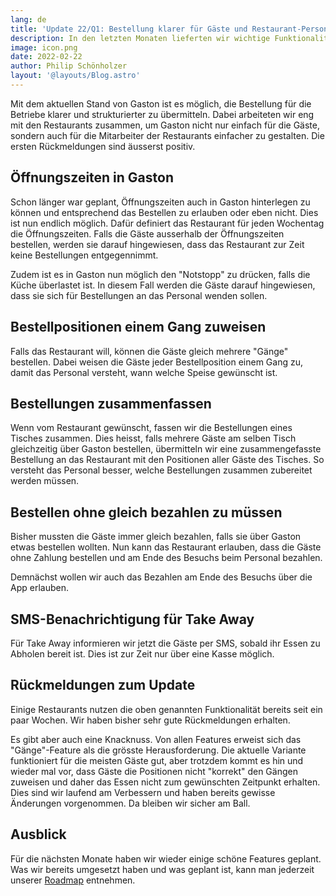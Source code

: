 ```yaml
---
lang: de
title: 'Update 22/Q1: Bestellung klarer für Gäste und Restaurant-Personal'
description: In den letzten Monaten lieferten wir wichtige Funktionalität, um die Bestellungen der Gäste für die Betreibe klarer zu machen. Zudem ist es nun möglich die Gäste bei Take Away über SMS zu informieren, wenn die Bestellung bereit ist.
image: icon.png
date: 2022-02-22
author: Philip Schönholzer
layout: '@layouts/Blog.astro'
---
```


Mit dem aktuellen Stand von Gaston ist es möglich, die Bestellung für die Betriebe klarer und strukturierter zu übermitteln. Dabei arbeiteten wir eng mit den Restaurants zusammen, um Gaston nicht nur einfach für die Gäste, sondern auch für die Mitarbeiter der Restaurants einfacher zu gestalten. Die ersten Rückmeldungen sind äusserst positiv.

## Öffnungszeiten in Gaston

Schon länger war geplant, Öffnungszeiten auch in Gaston hinterlegen zu können und entsprechend das Bestellen zu erlauben oder eben nicht. Dies ist nun endlich möglich. Dafür definiert das Restaurant für jeden Wochentag die Öffnungszeiten. Falls die Gäste ausserhalb der Öffnungszeiten bestellen, werden sie darauf hingewiesen, dass das Restaurant zur Zeit keine Bestellungen entgegennimmt.

Zudem ist es in Gaston nun möglich den "Notstopp" zu drücken, falls die Küche überlastet ist. In diesem Fall werden die Gäste darauf hingewiesen, dass sie sich für Bestellungen an das Personal wenden sollen.

## Bestellpositionen einem Gang zuweisen

Falls das Restaurant will, können die Gäste gleich mehrere "Gänge" bestellen. Dabei weisen die Gäste jeder Bestellposition einem Gang zu, damit das Personal versteht, wann welche Speise gewünscht ist.

## Bestellungen zusammenfassen

Wenn vom Restaurant gewünscht, fassen wir die Bestellungen eines Tisches zusammen. Dies heisst, falls mehrere Gäste am selben Tisch gleichzeitig über Gaston bestellen, übermitteln wir eine zusammengefasste Bestellung an das Restaurant mit den Positionen aller Gäste des Tisches. So versteht das Personal besser, welche Bestellungen zusammen zubereitet werden müssen.

## Bestellen ohne gleich bezahlen zu müssen

Bisher mussten die Gäste immer gleich bezahlen, falls sie über Gaston etwas bestellen wollten. Nun kann das Restaurant erlauben, dass die Gäste ohne Zahlung bestellen und am Ende des Besuchs beim Personal bezahlen.

Demnächst wollen wir auch das Bezahlen am Ende des Besuchs über die App erlauben.

## SMS-Benachrichtigung für Take Away

Für Take Away informieren wir jetzt die Gäste per SMS, sobald ihr Essen zu Abholen bereit ist. Dies ist zur Zeit nur über eine Kasse möglich.

## Rückmeldungen zum Update

Einige Restaurants nutzen die oben genannten Funktionalität bereits seit ein paar Wochen. Wir haben bisher sehr gute Rückmeldungen erhalten.

Es gibt aber auch eine Knacknuss. Von allen Features erweist sich das "Gänge"-Feature als die grösste Herausforderung. Die aktuelle Variante funktioniert für die meisten Gäste gut, aber trotzdem kommt es hin und wieder mal vor, dass Gäste die Positionen nicht "korrekt" den Gängen zuweisen und daher das Essen nicht zum gewünschten Zeitpunkt erhalten. Dies sind wir laufend am Verbessern und haben bereits gewisse Änderungen vorgenommen. Da bleiben wir sicher am Ball.

## Ausblick

Für die nächsten Monate haben wir wieder einige schöne Features geplant. Was wir bereits umgesetzt haben und was geplant ist, kann man jederzeit unserer [Roadmap](https://www.notion.so/gastonsolution/Roadmap-von-Gaston-6644875d1fba4fe58cacfbf15e1ace7e) entnehmen.
